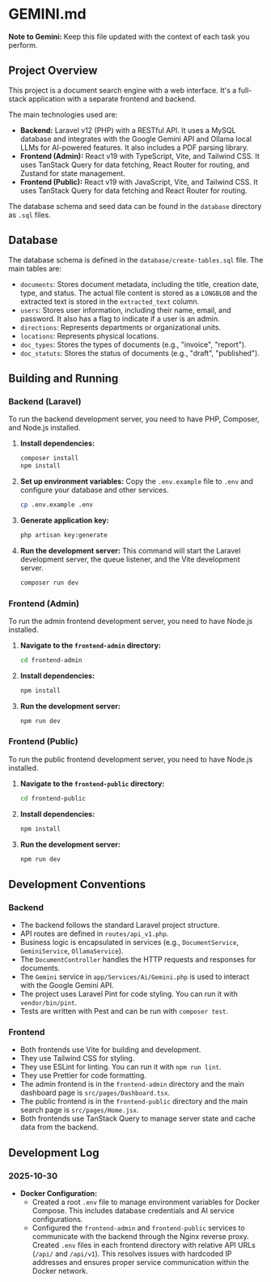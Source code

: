 # GEMINI.md

**Note to Gemini:** Keep this file updated with the context of each task you perform.

## Project Overview

This project is a document search engine with a web interface. It's a full-stack application with a separate frontend and backend.

The main technologies used are:

*   **Backend:** Laravel v12 (PHP) with a RESTful API. It uses a MySQL database and integrates with the Google Gemini API and Ollama local LLMs for AI-powered features. It also includes a PDF parsing library.
*   **Frontend (Admin):** React v19 with TypeScript, Vite, and Tailwind CSS. It uses TanStack Query for data fetching, React Router for routing, and Zustand for state management.
*   **Frontend (Public):** React v19 with JavaScript, Vite, and Tailwind CSS. It uses TanStack Query for data fetching and React Router for routing.

The database schema and seed data can be found in the `database` directory as `.sql` files.

## Database

The database schema is defined in the `database/create-tables.sql` file. The main tables are:

*   `documents`: Stores document metadata, including the title, creation date, type, and status. The actual file content is stored as a `LONGBLOB` and the extracted text is stored in the `extracted_text` column.
*   `users`: Stores user information, including their name, email, and password. It also has a flag to indicate if a user is an admin.
*   `directions`: Represents departments or organizational units.
*   `locations`: Represents physical locations.
*   `doc_types`: Stores the types of documents (e.g., "invoice", "report").
*   `doc_statuts`: Stores the status of documents (e.g., "draft", "published").

## Building and Running

### Backend (Laravel)

To run the backend development server, you need to have PHP, Composer, and Node.js installed.

1.  **Install dependencies:**
    ```bash
    composer install
    npm install
    ```
2.  **Set up environment variables:**
    Copy the `.env.example` file to `.env` and configure your database and other services.
    ```bash
    cp .env.example .env
    ```
3.  **Generate application key:**
    ```bash
    php artisan key:generate
    ```
4.  **Run the development server:**
    This command will start the Laravel development server, the queue listener, and the Vite development server.
    ```bash
    composer run dev
    ```

### Frontend (Admin)

To run the admin frontend development server, you need to have Node.js installed.

1.  **Navigate to the `frontend-admin` directory:**
    ```bash
    cd frontend-admin
    ```
2.  **Install dependencies:**
    ```bash
    npm install
    ```
3.  **Run the development server:**
    ```bash
    npm run dev
    ```

### Frontend (Public)

To run the public frontend development server, you need to have Node.js installed.

1.  **Navigate to the `frontend-public` directory:**
    ```bash
    cd frontend-public
    ```
2.  **Install dependencies:**
    ```bash
    npm install
    ```
3.  **Run the development server:**
    ```bash
    npm run dev
    ```

## Development Conventions

### Backend

*   The backend follows the standard Laravel project structure.
*   API routes are defined in `routes/api_v1.php`.
*   Business logic is encapsulated in services (e.g., `DocumentService`, `GeminiService`, `OllamaService`).
*   The `DocumentController` handles the HTTP requests and responses for documents.
*   The `Gemini` service in `app/Services/Ai/Gemini.php` is used to interact with the Google Gemini API.
*   The project uses Laravel Pint for code styling. You can run it with `vendor/bin/pint`.
*   Tests are written with Pest and can be run with `composer test`.

### Frontend

*   Both frontends use Vite for building and development.
*   They use Tailwind CSS for styling.
*   They use ESLint for linting. You can run it with `npm run lint`.
*   They use Prettier for code formatting.
*   The admin frontend is in the `frontend-admin` directory and the main dashboard page is `src/pages/Dashboard.tsx`.
*   The public frontend is in the `frontend-public` directory and the main search page is `src/pages/Home.jsx`.
*   Both frontends use TanStack Query to manage server state and cache data from the backend.

## Development Log

### 2025-10-30

*   **Docker Configuration:**
    *   Created a root `.env` file to manage environment variables for Docker Compose. This includes database credentials and AI service configurations.
    *   Configured the `frontend-admin` and `frontend-public` services to communicate with the backend through the Nginx reverse proxy. Created `.env` files in each frontend directory with relative API URLs (`/api/` and `/api/v1`). This resolves issues with hardcoded IP addresses and ensures proper service communication within the Docker network.
